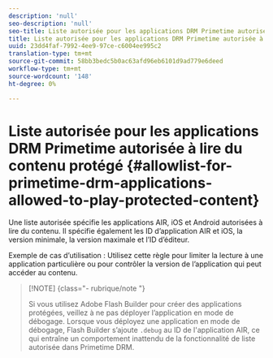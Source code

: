 ```yaml
---
description: 'null'
seo-description: 'null'
seo-title: Liste autorisée pour les applications DRM Primetime autorisée à lire du contenu protégé
title: Liste autorisée pour les applications DRM Primetime autorisée à lire du contenu protégé
uuid: 23dd4faf-7992-4ee9-97ce-c6004ee995c2
translation-type: tm+mt
source-git-commit: 58bb3bedc5b0ac63afd96eb6101d9ad779e6deed
workflow-type: tm+mt
source-wordcount: '148'
ht-degree: 0%

---
```



# Liste autorisée pour les applications DRM Primetime autorisée à lire du contenu protégé {#allowlist-for-primetime-drm-applications-allowed-to-play-protected-content}

Une liste autorisée spécifie les applications AIR, iOS et Android autorisées à lire du contenu. Il spécifie également les ID d’application AIR et iOS, la version minimale, la version maximale et l’ID d’éditeur.

Exemple de cas d’utilisation : Utilisez cette règle pour limiter la lecture à une application particulière ou pour contrôler la version de l’application qui peut accéder au contenu.

>[!NOTE] {class=&quot;- rubrique/note &quot;}
>
>Si vous utilisez Adobe Flash Builder pour créer des applications protégées, veillez à ne pas déployer l’application en mode de débogage. Lorsque vous déployez une application en mode de débogage, Flash Builder s’ajoute `.debug` au ID de l&#39;application AIR, ce qui entraîne un comportement inattendu de la fonctionnalité de liste autorisée dans Primetime DRM.
